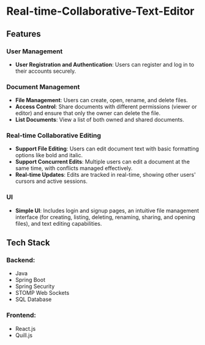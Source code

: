 # Real-time-Collaborative-Text-Editor

## Features

### User Management
- **User Registration and Authentication**: Users can register and log in to their accounts securely.
  
### Document Management
- **File Management**: Users can create, open, rename, and delete files.
- **Access Control**: Share documents with different permissions (viewer or editor) and ensure that only the owner can delete the file.
- **List Documents**: View a list of both owned and shared documents.

### Real-time Collaborative Editing
- **Support File Editing**: Users can edit document text with basic formatting options like bold and italic.
- **Support Concurrent Edits**: Multiple users can edit a document at the same time, with conflicts managed effectively.
- **Real-time Updates**: Edits are tracked in real-time, showing other users' cursors and active sessions.

### UI
- **Simple UI**: Includes login and signup pages, an intuitive file management interface (for creating, listing, deleting, renaming, sharing, and opening files), and text editing capabilities.

## Tech Stack

### Backend:
- Java
- Spring Boot
- Spring Security
- STOMP Web Sockets
- SQL Database

### Frontend:
- React.js
- Quill.js

